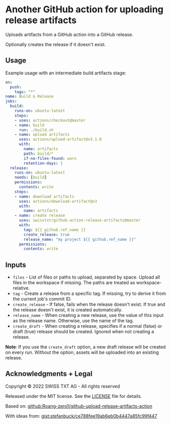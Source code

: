 # Another GitHub action for uploading release artifacts

Uploads artifacts from a GitHub action into a GitHub release.

Optionally creates the release if it doesn't exist.

## Usage

Example usage with an intermediate build artifacts stage:

```yaml
on:
  push:
    tags: "*"
name: Build & Release
jobs:
  build:
    runs-on: ubuntu-latest
    steps:
    - uses: actions/checkout@master
    - name: build
      run: ./build.sh
    - name: upload artifacts
      uses: actions/upload-artifact@v3.1.0
      with:
        name: artifacts
        path: build/*
        if-no-files-found: warn
        retention-days: 1
  release:
    runs-on: ubuntu-latest
    needs: [build]
    permissions:
      contents: write
    steps:
    - name: download artifacts
      uses: actions/download-artifact@v3
      with:
        name: artifacts
    - name: create release
      uses: swisstxt/github-action-release-artifacts@master
      with:
        tag: ${{ github.ref_name }}
        create_release: true
        release_name: "my project ${{ github.ref_name }}"
      permissions:
        contents: write
```

## Inputs

* `files` - List of files or paths to upload, separated by space.
  Upload all files in the workspace if missing. The paths are treated as workspace-relative.
* `tag` - Create a release from a specific tag.
  If missing, try to derive it from the current job's commit ID.
* `create_release` - If false, fails when the release doesn't exist.
  If true and the release doesn't exist, it is created automatically.
* `release_name` - When creating a new release, use the value of this input as the release name.
  Otherwise, use the name of the tag.
* `create_draft` - When creating a release, specifies if a normal (false) or draft (true) release should be created.
  Ignored when not creating a release.

**Note**: If you use the `create_draft` option, a new draft release will be created on every run.
Without the option, assets will be uploaded into an existing release. 

## Acknowledgments + Legal

Copyright © 2022 SWISS TXT AG - All rights reserved

Released under the MIT license. See the [LICENSE](LICENSE) file for details.

Based on: [github:Roang-zero1/github-upload-release-artifacts-action](https://github.com/Roang-zero1/github-upload-release-artifacts-action)

With ideas from: [gist:stefanbuck/ce788fee19ab6eb0b4447a85fc99f447](https://gist.github.com/stefanbuck/ce788fee19ab6eb0b4447a85fc99f447)